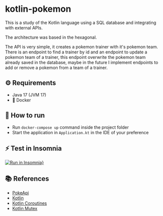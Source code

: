 # kotlin-pokemon

This is a study of the Kotlin language using a SQL database
and integrating with external APIs.

The architecture was based in the hexagonal.

The API is very simple, it creates a pokemon trainer with it's
pokemon team. There is an endpoint to find a trainer by id and
an endpoint to update a pokemon team of a trainer, this endpoint
overwrite the pokemon team already saved in the database, maybe
in the future I implement endpoints to add or remove a pokemon 
from a team of a trainer.

## ⚙ Requirements
- Java 17 (JVM 17)
- 🐳 Docker

## 🚀 How to run
- Run `docker-compose up` command inside the project folder
- Start the application in `Application.kt` in the IDE of your preference

## ⚡ Test in Insomnia
[![Run in Insomnia}](https://insomnia.rest/images/run.svg)](https://insomnia.rest/run/?label=Kotlin-Pokemon&uri=https%3A%2F%2Fraw.githubusercontent.com%2Ftocura%2Fkotlin-pokemon%2Fmaster%2Fsrc%2Fmain%2Fresources%2Finsomnia%2FInsomnia_collection.json)

## 📚 References
- [PokeApi](https://pokeapi.co/)
- [Kotlin](https://kotlinlang.org/docs/home.html)
- [Kotlin Coroutines](https://proandroiddev.com/awaiting-multiple-coroutines-the-clean-way-75469f8df160)
- [Kotlin Mutex](https://medium.com/mobile-app-development-publication/mutex-for-coroutines-5f4a4ca60763)